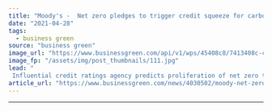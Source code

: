 ```yaml
---
title: "Moody's -  Net zero pledges to trigger credit squeeze for carbon intensive firms"
date: "2021-04-28"
tags: 
  - business green
source: "business green"
image_url: "https://www.businessgreen.com/api/v1/wps/45408c8/7413408c-cc6b-4f90-a319-67f3953bdc5b/2/smoking-chimney-pollution-185x114.jpg"
image_fp: "/assets/img/post_thumbnails/111.jpg"
lead: "
 Influential credit ratings agency predicts proliferation of net zero targets will increase credit risks and costs for carbon-intensive activities ..."
article_url: "https://www.businessgreen.com/news/4030502/moody-net-zero-pledges-trigger-credit-squeeze-carbon-intensive-firms"
---
```


---

